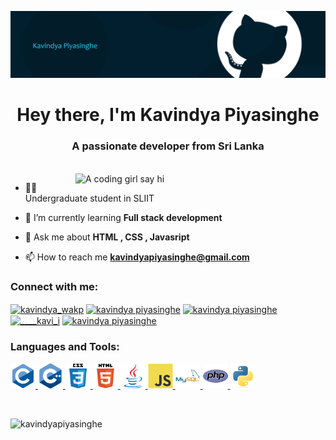 ![MasterHead](https://raw.githubusercontent.com/KavindyaPiyasinghe/KavindyaPiyasinghe/main/d14112d-Cloudsmith-Integrations-Banner-GitHub.png)
<h1 align="center">Hey there, I'm Kavindya Piyasinghe</h1>
<h3 align="center">A passionate developer from Sri Lanka</h3><br>
<image align="right" alt="A coding girl say hi" width="400" src="https://media.tenor.com/PP9v7VIs6R4AAAAd/scaler-create-impact.gif">

<!--<p align="left"> <img src="https://komarev.com/ghpvc/?username=kavindyapiyasinghe&label=Profile%20views&color=0e75b6&style=flat" alt="kavindyapiyasinghe" /> </p>

<p align="left"> <a href="https://twitter.com/kavindya_wakp" target="blank"><img src="https://img.shields.io/twitter/follow/kavindya_wakp?logo=twitter&style=for-the-badge" alt="kavindya_wakp" /></a> </p> -->
- 👩‍💻 Undergraduate student in SLIIT
  
- 🌱 I’m currently learning **Full stack development**

- 💬 Ask me about **HTML , CSS , Javasript**

- 📫 How to reach me **kavindyapiyasinghe@gmail.com**

<h3 align="left">Connect with me:</h3>
<p align="left">
<a href="https://twitter.com/kavindya_wakp" target="blank"><img align="center" src="https://raw.githubusercontent.com/rahuldkjain/github-profile-readme-generator/master/src/images/icons/Social/twitter.svg" alt="kavindya_wakp" height="30" width="40" /></a>
<a href="https://linkedin.com/in/kavindya piyasinghe" target="blank"><img align="center" src="https://raw.githubusercontent.com/rahuldkjain/github-profile-readme-generator/master/src/images/icons/Social/linked-in-alt.svg" alt="kavindya piyasinghe" height="30" width="40" /></a>
<a href="https://fb.com/kavindya piyasinghe" target="blank"><img align="center" src="https://raw.githubusercontent.com/rahuldkjain/github-profile-readme-generator/master/src/images/icons/Social/facebook.svg" alt="kavindya piyasinghe" height="30" width="40" /></a>
<a href="https://instagram.com/____kavi_i" target="blank"><img align="center" src="https://raw.githubusercontent.com/rahuldkjain/github-profile-readme-generator/master/src/images/icons/Social/instagram.svg" alt="____kavi_i" height="30" width="40" /></a>
<a href="https://www.behance.net/kavindya piyasinghe" target="blank"><img align="center" src="https://raw.githubusercontent.com/rahuldkjain/github-profile-readme-generator/master/src/images/icons/Social/behance.svg" alt="kavindya piyasinghe" height="30" width="40" /></a>
</p>

<h3 align="left">Languages and Tools:</h3>
<p align="left"> <a href="https://www.cprogramming.com/" target="_blank" rel="noreferrer"> <img src="https://raw.githubusercontent.com/devicons/devicon/master/icons/c/c-original.svg" alt="c" width="40" height="40"/> </a> <a href="https://www.w3schools.com/cpp/" target="_blank" rel="noreferrer"> <img src="https://raw.githubusercontent.com/devicons/devicon/master/icons/cplusplus/cplusplus-original.svg" alt="cplusplus" width="40" height="40"/> </a> <a href="https://www.w3schools.com/css/" target="_blank" rel="noreferrer"> <img src="https://raw.githubusercontent.com/devicons/devicon/master/icons/css3/css3-original-wordmark.svg" alt="css3" width="40" height="40"/> </a> <a href="https://www.w3.org/html/" target="_blank" rel="noreferrer"> <img src="https://raw.githubusercontent.com/devicons/devicon/master/icons/html5/html5-original-wordmark.svg" alt="html5" width="40" height="40"/> </a> <a href="https://www.java.com" target="_blank" rel="noreferrer"> <img src="https://raw.githubusercontent.com/devicons/devicon/master/icons/java/java-original.svg" alt="java" width="40" height="40"/> </a> <a href="https://developer.mozilla.org/en-US/docs/Web/JavaScript" target="_blank" rel="noreferrer"> <img src="https://raw.githubusercontent.com/devicons/devicon/master/icons/javascript/javascript-original.svg" alt="javascript" width="40" height="40"/> </a> <a href="https://www.mysql.com/" target="_blank" rel="noreferrer"> <img src="https://raw.githubusercontent.com/devicons/devicon/master/icons/mysql/mysql-original-wordmark.svg" alt="mysql" width="40" height="40"/> </a> <a href="https://www.php.net" target="_blank" rel="noreferrer"> <img src="https://raw.githubusercontent.com/devicons/devicon/master/icons/php/php-original.svg" alt="php" width="40" height="40"/> </a> <a href="https://www.python.org" target="_blank" rel="noreferrer"> <img src="https://raw.githubusercontent.com/devicons/devicon/master/icons/python/python-original.svg" alt="python" width="40" height="40"/> </a> </p>
  
<br>
<p><img align="left" src="https://github-readme-stats.vercel.app/api/top-langs?username=kavindyapiyasinghe&show_icons=true&locale=en&layout=compact" alt="kavindyapiyasinghe" /></p>
<!--<br>
<p>&nbsp;<img align="center" src="https://github-readme-stats.vercel.app/api?username=kavindyapiyasinghe&show_icons=true&locale=en" alt="kavindyapiyasinghe" /></p>
<br>
<p><img align="center" src="https://github-readme-streak-stats.herokuapp.com/?user=kavindyapiyasinghe&" alt="kavindyapiyasinghe" /></p> -->
